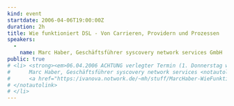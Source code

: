 ```yaml
---
kind: event
startdate: 2006-04-06T19:00:00Z
duration: 2h
title: Wie funktioniert DSL - Von Carrieren, Providern und Prozessen
speakers:
  -
    name: Marc Haber, Geschäftsführer syscovery network services GmbH
public: true
# <li> <strong><em>06.04.2006 ACHTUNG verlegter Termin (1. Donnerstag wg. Gründonnerstag)</em></strong> <br>
#      Marc Haber, Geschäftsführer syscovery network services <notautolink>GmbH<br>
#      <a href="https:/ivanova.notwork.de/~mh/stuff/MarcHaber-WieFunktioniertDSL_Publication.pdf">*Wie funktioniert DSL* - Von Carrieren, Providern und Prozessen</a>
# </notautolink>
# </li>
---
```

